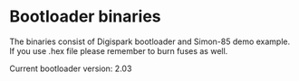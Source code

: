 # Bootloader binaries

The binaries consist of Digispark bootloader and Simon-85 demo example.
If you use .hex file please remember to burn fuses as well.

Current bootloader version: 2.03
